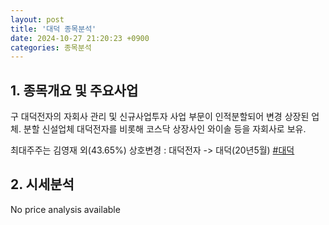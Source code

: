 ```yaml
---
layout: post
title: '대덕 종목분석'
date: 2024-10-27 21:20:23 +0900
categories: 종목분석
---
```


## 1. 종목개요 및 주요사업

구 대덕전자의 자회사 관리 및 신규사업투자 사업 부문이 인적분할되어 변경 상장된 업체. 분할 신설업체 대덕전자를 비롯해 코스닥 상장사인 와이솔 등을 자회사로 보유. 

최대주주는 김영재 외(43.65%) 상호변경 : 대덕전자 -> 대덕(20년5월)
[#대덕](#)

## 2. 시세분석

No price analysis available
